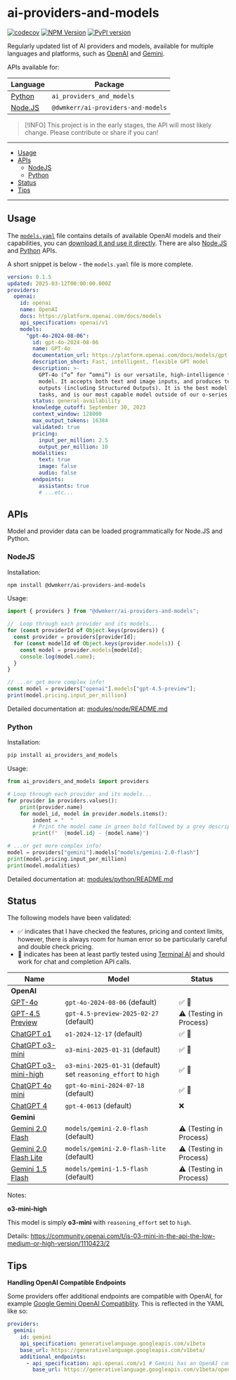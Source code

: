 # ai-providers-and-models

[![codecov](https://codecov.io/gh/dwmkerr/ai-providers-and-models/graph/badge.svg?token=1bEZ11ZqQZ)](https://codecov.io/gh/dwmkerr/ai-providers-and-models)
[![NPM Version](https://img.shields.io/npm/v/%40dwmkerr%2Fai-providers-and-models)](https://www.npmjs.com/package/@dwmkerr/ai-providers-and-models)
[![PyPI version](https://badge.fury.io/py/ai-providers-and-models.svg)](https://pypi.org/project/ai-providers-and-models/)

Regularly updated list of AI providers and models, available for multiple languages and platforms, such as [OpenAI](#status) and [Gemini](#status).

APIs available for:

| Language                             | Package                            |
|--------------------------------------|------------------------------------|
| [Python](./modules/python/README.md) | `ai_providers_and_models`          |
| [Node.JS](./modules/node/README.md)  | `@dwmkerr/ai-providers-and-models` |

> [!INFO]
> This project is in the early stages, the API will most likely change. Please contribute or share if you can!

---

<!-- vim-markdown-toc GFM -->

- [Usage](#usage)
- [APIs](#apis)
    - [NodeJS](#nodejs)
    - [Python](#python)
- [Status](#status)
- [Tips](#tips)

<!-- vim-markdown-toc -->

---

## Usage

The [`models.yaml`](./models.yaml) file contains details of available OpenAI models and their capabilities, you can [download it and use it directly](https://raw.githubusercontent.com/dwmkerr/ai-providers-and-models/refs/heads/main/models.yaml). There are also [Node.JS](#nodejs) and [Python](#python) APIs.

A short snippet is below - the `models.yaml` file is more complete.

```yaml
version: 0.1.5
updated: 2025-03-12T00:00:00.000Z
providers:
  openai:
    id: openai
    name: OpenAI
    docs: https://platform.openai.com/docs/models
    api_specification: openai/v1
    models:
      "gpt-4o-2024-08-06":
        id: gpt-4o-2024-08-06
        name: GPT-4o
        documentation_url: https://platform.openai.com/docs/models/gpt-4o
        description_short: Fast, intelligent, flexible GPT model
        description: >-
          GPT-4o (“o” for “omni”) is our versatile, high-intelligence flagship
          model. It accepts both text and image inputs, and produces text
          outputs (including Structured Outputs). It is the best model for most
          tasks, and is our most capable model outside of our o-series models.
        status: general-availability
        knowledge_cutoff: September 30, 2023
        context_window: 128000
        max_output_tokens: 16384 
        validated: true
        pricing:
          input_per_million: 2.5
          output_per_million: 10
        modalities:
          text: true
          image: false
          audio: false
        endpoints:
          assistants: true
          # ...etc...
```

## APIs

Model and provider data can be loaded programmatically for Node.JS and Python.

### NodeJS

Installation:

```bash
npm install @dwmkerr/ai-providers-and-models
```

Usage:

```javascript
import { providers } from "@dwmkerr/ai-providers-and-models";

//  Loop through each provider and its models...
for (const providerId of Object.keys(providers)) {
  const provider = providers[providerId];
  for (const modelId of Object.keys(provider.models)) {
    const model = provider.models[modelId];
    console.log(model.name);
  }
}

// ...or get more complex info!
const model = providers["openai"].models["gpt-4.5-preview"];
print(model.pricing.input_per_million)
```

Detailed documentation at: [modules/node/README.md](./modules/node/README.md)

### Python

Installation:

```bash
pip install ai_providers_and_models
```

Usage:

```python
from ai_providers_and_models import providers

# Loop through each provider and its models...
for provider in providers.values():
    print(provider.name)
    for model_id, model in provider.models.items():
        indent = "  "
        # Print the model name in green bold followed by a grey description.
        print(f"  {model.id} - {model.name}")

# ...or get more complex info!
model = providers["gemini"].models["models/gemini-2.0-flash"]
print(model.pricing.input_per_million)
print(model.modalities)
```

Detailed documentation at: [modules/python/README.md](./modules/python/README.md)

## Status

The following models have been validated:

- ✅ indicates that I have checked the features, pricing and context limits, however, there is always room for human error so be particularly careful and double check pricing.
- 🧠 indicates has been at least partly tested using [Terminal AI](https://github.com/dwmkerr/terminal-ai) and should work for chat and completion API calls.

| Name                                                                                        | Model                                                           | Status                  |
|---------------------------------------------------------------------------------------------|-----------------------------------------------------------------|-------------------------|
| **OpenAI**                                                                                  |                                                                 |                         |
| [GPT-4o](https://platform.openai.com/docs/models/gpt-4o)                                    | `gpt-4o-2024-08-06` (default)                                   | ✅ 🧠                   |
| [GPT-4.5 Preview](https://platform.openai.com/docs/models/gpt-4.5-preview)                  | `gpt-4.5-preview-2025-02-27` (default)                          | ⚠️  (Testing in Process) |
| [ChatGPT o1](https://platform.openai.com/docs/models/o1)                                    | `o1-2024-12-17` (default)                                       | ✅ 🧠                   |
| [ChatGPT o3-mini](https://platform.openai.com/docs/models/o3-mini)                          | `o3-mini-2025-01-31` (default)                                  | ✅ 🧠                   |
| [ChatGPT o3-mini-high](https://platform.openai.com/docs/models/o3-mini)                     | `o3-mini-2025-01-31` (default) set `reasoning_effort` to `high` | ✅ 🧠                   |
| [ChatGPT 4o mini](https://platform.openai.com/docs/models/gpt-4o-mini)                      | `gpt-4o-mini-2024-07-18` (default)                              | ✅ 🧠                   |
| [ChatGPT 4](https://platform.openai.com/docs/models/gpt-4)                                  | `gpt-4-0613` (default)                                          | ❌                      |
| **Gemini**                                                                                  |                                                                 |                         |
| [Gemini 2.0 Flash](https://ai.google.dev/gemini-api/docs/models#gemini-2.0-flash)           | `models/gemini-2.0-flash` (default)                             | ⚠️  (Testing in Process) |
| [Gemini 2.0 Flash Lite](https://ai.google.dev/gemini-api/docs/models#gemini-2.0-flash-lite) | `models/gemini-2.0-flash-lite` (default)                        | ⚠️  (Testing in Process) |
| [Gemini 1.5 Flash](https://ai.google.dev/gemini-api/docs/models#gemini-1.5-flash)           | `models/gemini-1.5-flash` (default)                             | ⚠️  (Testing in Process) | 

Notes:

**o3-mini-high**

This model is simply **o3-mini** with `reasoning_effort` set to `high`.

Details: https://community.openai.com/t/is-03-mini-in-the-api-the-low-medium-or-high-version/1110423/2

## Tips

**Handling OpenAI Compatible Endpoints**

Some providers offer additional endpoints are compatible with OpenAI, for example [Google Gemini OpenAI Compatiblity](https://ai.google.dev/gemini-api/docs/openai). This is reflected in the YAML like so:

```yaml
providers:
  gemini:
    id: gemini
    api_specification: generativelanguage.googleapis.com/v1beta
    base_url: https://generativelanguage.googleapis.com/v1beta/
    additional_endpoints:
      - api_specification: api.openai.com/v1 # Gemini has an OpenAI compatible endpoint...
        base_url: https://generativelanguage.googleapis.com/v1beta/openai/
```
